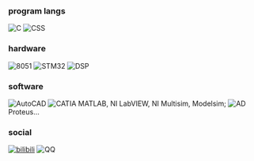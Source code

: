 ### program langs

![C](https://github.com/MisakaSeian/pics_storage/raw/langs/C_lang.svg) ![CSS](https://github.com/MisakaSeian/pics_storage/raw/langs/CSS.svg)

### hardware

![8051](https://github.com/MisakaSeian/pics_storage/raw/langs/8051.svg)  ![STM32](https://github.com/MisakaSeian/pics_storage/raw/langs/STM32.svg)  ![DSP](https://github.com/MisakaSeian/pics_storage/raw/langs/DSP.svg)

### software

![AutoCAD](https://github.com/MisakaSeian/pics_storage/raw/langs/CAD.svg) ![CATIA](https://github.com/MisakaSeian/pics_storage/raw/langs/CATIA.svg)
MATLAB, NI LabVIEW, NI Multisim, Modelsim;
![AD](https://github.com/MisakaSeian/pics_storage/raw/langs/AD.svg) Proteus...

### social

<a href ="https://space.bilibili.com/89642510">![bilibili](https://github.com/MisakaSeian/pics_storage/raw/main/bilibili-id-FB7299.svg)</a> ![QQ](https://github.com/MisakaSeian/pics_storage/raw/main/QQ-1179739916-00aaee.svg)
